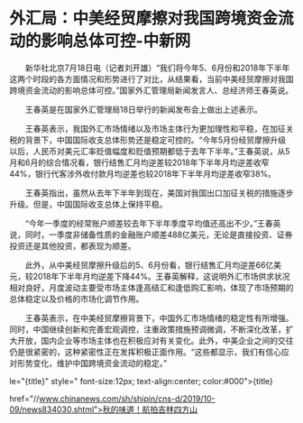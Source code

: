 # 外汇局：中美经贸摩擦对我国跨境资金流动的影响总体可控-中新网

　　新华社北京7月18日电（记者刘开雄）“我们将今年5、6月份和2018年下半年这两个时段的各方面情况和形势进行了对比，从结果看，当前中美经贸摩擦对我国跨境资金流动的影响总体可控。”国家外汇管理局新闻发言人、总经济师王春英说。

　　王春英是在国家外汇管理局18日举行的新闻发布会上做出上述表示。

　　王春英表示，我国外汇市场情绪以及市场主体行为更加理性和平稳，在加征关税的背景下，中国国际收支总体形势还是稳定可控的。“今年5月份经贸摩擦升级以后，人民币对美元汇率贬值幅度和贬值预期都低于去年下半年。”王春英说，从5月和6月的综合情况看，银行结售汇月均逆差较2018年下半年月均逆差收窄44%，银行代客涉外收付款月均逆差也较2018年下半年月均逆差收窄38%。

　　王春英指出，虽然从去年下半年到现在，美国对我国出口加征关税的措施逐步升级。但是，中国国际收支总体上保持平稳。

　　“今年一季度的经常账户顺差较去年下半年季度平均值还高出不少。”王春英说，同时，一季度非储备性质的金融账户顺差488亿美元，无论是直接投资、证券投资还是其他投资，都表现为顺差。

　　此外，从中美经贸摩擦升级后的5、6月份看，银行结售汇月均逆差66亿美元，较2018年下半年月均逆差下降44%。王春英解释，这说明外汇市场供求状况相对良好，月度波动主要受市场主体逢高结汇和逢低购汇影响，体现了市场预期的总体稳定以及价格的市场化调节作用。

　　王春英表示，在中美经贸摩擦背景下，中国外汇市场情绪的稳定性有所增强。同时，中国继续创新和完善宏观调控，注重政策措施预调微调，不断深化改革，扩大开放，国内企业等市场主体也在积极应对有关变化。此外，中美企业之间的交往仍是很紧密的，这种紧密性正在发挥积极正面作用。“这些都显示，我们有信心应对形势变化，维护中国跨境资金流动的稳定。”

le="{title}" style=" font-size:12px; text-align:center; color:#000">{title}

href="//www.chinanews.com/sh/shipin/cns-d/2019/10-09/news834030.shtml">秋的味道！航拍吉林四方山
